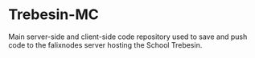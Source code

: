﻿# Trebesin-MC

Main server-side and client-side code repository used to save and push code to the falixnodes server hosting the School Trebesin.
